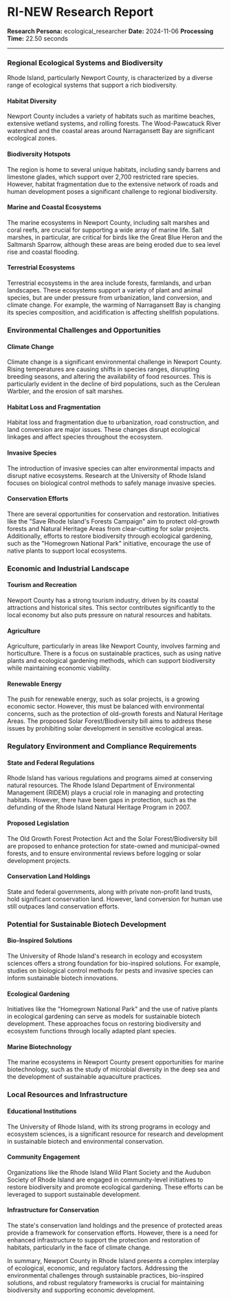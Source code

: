 # RI-NEW Research Report

**Research Persona:** ecological_researcher
**Date:** 2024-11-06
**Processing Time:** 22.50 seconds

---

### Regional Ecological Systems and Biodiversity

Rhode Island, particularly Newport County, is characterized by a diverse range of ecological systems that support a rich biodiversity.

#### Habitat Diversity
Newport County includes a variety of habitats such as maritime beaches, extensive wetland systems, and rolling forests. The Wood-Pawcatuck River watershed and the coastal areas around Narragansett Bay are significant ecological zones.

#### Biodiversity Hotspots
The region is home to several unique habitats, including sandy barrens and limestone glades, which support over 2,700 restricted rare species. However, habitat fragmentation due to the extensive network of roads and human development poses a significant challenge to regional biodiversity.

#### Marine and Coastal Ecosystems
The marine ecosystems in Newport County, including salt marshes and coral reefs, are crucial for supporting a wide array of marine life. Salt marshes, in particular, are critical for birds like the Great Blue Heron and the Saltmarsh Sparrow, although these areas are being eroded due to sea level rise and coastal flooding.

#### Terrestrial Ecosystems
Terrestrial ecosystems in the area include forests, farmlands, and urban landscapes. These ecosystems support a variety of plant and animal species, but are under pressure from urbanization, land conversion, and climate change. For example, the warming of Narragansett Bay is changing its species composition, and acidification is affecting shellfish populations.

### Environmental Challenges and Opportunities

#### Climate Change
Climate change is a significant environmental challenge in Newport County. Rising temperatures are causing shifts in species ranges, disrupting breeding seasons, and altering the availability of food resources. This is particularly evident in the decline of bird populations, such as the Cerulean Warbler, and the erosion of salt marshes.

#### Habitat Loss and Fragmentation
Habitat loss and fragmentation due to urbanization, road construction, and land conversion are major issues. These changes disrupt ecological linkages and affect species throughout the ecosystem.

#### Invasive Species
The introduction of invasive species can alter environmental impacts and disrupt native ecosystems. Research at the University of Rhode Island focuses on biological control methods to safely manage invasive species.

#### Conservation Efforts
There are several opportunities for conservation and restoration. Initiatives like the "Save Rhode Island's Forests Campaign" aim to protect old-growth forests and Natural Heritage Areas from clear-cutting for solar projects. Additionally, efforts to restore biodiversity through ecological gardening, such as the "Homegrown National Park" initiative, encourage the use of native plants to support local ecosystems.

### Economic and Industrial Landscape

#### Tourism and Recreation
Newport County has a strong tourism industry, driven by its coastal attractions and historical sites. This sector contributes significantly to the local economy but also puts pressure on natural resources and habitats.

#### Agriculture
Agriculture, particularly in areas like Newport County, involves farming and horticulture. There is a focus on sustainable practices, such as using native plants and ecological gardening methods, which can support biodiversity while maintaining economic viability.

#### Renewable Energy
The push for renewable energy, such as solar projects, is a growing economic sector. However, this must be balanced with environmental concerns, such as the protection of old-growth forests and Natural Heritage Areas. The proposed Solar Forest/Biodiversity bill aims to address these issues by prohibiting solar development in sensitive ecological areas.

### Regulatory Environment and Compliance Requirements

#### State and Federal Regulations
Rhode Island has various regulations and programs aimed at conserving natural resources. The Rhode Island Department of Environmental Management (RIDEM) plays a crucial role in managing and protecting habitats. However, there have been gaps in protection, such as the defunding of the Rhode Island Natural Heritage Program in 2007.

#### Proposed Legislation
The Old Growth Forest Protection Act and the Solar Forest/Biodiversity bill are proposed to enhance protection for state-owned and municipal-owned forests, and to ensure environmental reviews before logging or solar development projects.

#### Conservation Land Holdings
State and federal governments, along with private non-profit land trusts, hold significant conservation land. However, land conversion for human use still outpaces land conservation efforts.

### Potential for Sustainable Biotech Development

#### Bio-Inspired Solutions
The University of Rhode Island's research in ecology and ecosystem sciences offers a strong foundation for bio-inspired solutions. For example, studies on biological control methods for pests and invasive species can inform sustainable biotech innovations.

#### Ecological Gardening
Initiatives like the "Homegrown National Park" and the use of native plants in ecological gardening can serve as models for sustainable biotech development. These approaches focus on restoring biodiversity and ecosystem functions through locally adapted plant species.

#### Marine Biotechnology
The marine ecosystems in Newport County present opportunities for marine biotechnology, such as the study of microbial diversity in the deep sea and the development of sustainable aquaculture practices.

### Local Resources and Infrastructure

#### Educational Institutions
The University of Rhode Island, with its strong programs in ecology and ecosystem sciences, is a significant resource for research and development in sustainable biotech and environmental conservation.

#### Community Engagement
Organizations like the Rhode Island Wild Plant Society and the Audubon Society of Rhode Island are engaged in community-level initiatives to restore biodiversity and promote ecological gardening. These efforts can be leveraged to support sustainable development.

#### Infrastructure for Conservation
The state's conservation land holdings and the presence of protected areas provide a framework for conservation efforts. However, there is a need for enhanced infrastructure to support the protection and restoration of habitats, particularly in the face of climate change.

In summary, Newport County in Rhode Island presents a complex interplay of ecological, economic, and regulatory factors. Addressing the environmental challenges through sustainable practices, bio-inspired solutions, and robust regulatory frameworks is crucial for maintaining biodiversity and supporting economic development.